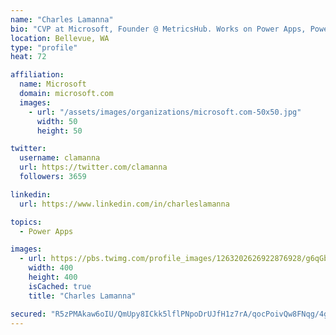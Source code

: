 ```yaml
---
name: "Charles Lamanna"
bio: "CVP at Microsoft, Founder @ MetricsHub. Works on Power Apps, Power Automate, Power Virtual Agent, Common Data Service and Dynamics 365."
location: Bellevue, WA
type: "profile"
heat: 72

affiliation:
  name: Microsoft
  domain: microsoft.com
  images:
    - url: "/assets/images/organizations/microsoft.com-50x50.jpg"
      width: 50
      height: 50

twitter:
  username: clamanna
  url: https://twitter.com/clamanna
  followers: 3659

linkedin:
  url: https://www.linkedin.com/in/charleslamanna

topics:
  - Power Apps

images:
  - url: https://pbs.twimg.com/profile_images/1263202626922876928/g6qGbHZ-_400x400.jpg
    width: 400
    height: 400
    isCached: true
    title: "Charles Lamanna"

secured: "R5zPMAkaw6oIU/QmUpy8ICkk5lflPNpoDrUJfH1z7rA/qocPoivQw8FNqg/4ggEYokp53JtaI9igv7YMEQeKDTH0d+hBpfAPxOlB9NIvLMoEK8o5wKAoyLSQLibvlEHNuGR/mPqck+DvNDqb48BtUzTyMdHmkvN6i8QiAoXdy10KHmksxfsr7C6h4HZIbgiyqXH3kfe72dOmRjOq1zlxGqAvct26WAEfCkH58k/puXBk1vv/c2otwcG2w0/6rbmLNE/bkF9Imq8UEfr/Zftb+JpeNNqt6NLpkg2yym85iohB923qRlE8Q8Po+tZIJgyXTXA/crgR1ie2eMNPqV51vtu8oIk7/jkBarsUzaJzzC6tALlfRVwOcx6fq8T+QiSpmNd7sLNGNKQZzGH5v/ai+43WK8yOw8t2XeUP9rEZ13c=;WDjsIRxKChfXVTeGum/0CA=="
---
```


